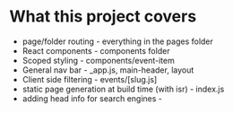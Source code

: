 # What this project covers
- page/folder routing - everything in the pages folder
- React components - components folder
- Scoped styling - components/event-item
- General nav bar - _app.js, main-header, layout
- Client side filtering - events/[slug.js]
- static page generation at build time (with isr) - index.js
- adding head info for search engines - 